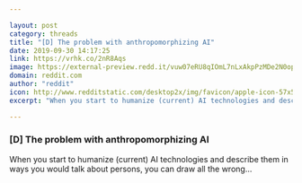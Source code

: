 ```yaml
---

layout: post
category: threads
title: "[D] The problem with anthropomorphizing AI"
date: 2019-09-30 14:17:25
link: https://vrhk.co/2nR8Aqs
image: https://external-preview.redd.it/vuw07eRU8qIOmL7nLxAkpPzMDe2N0opDxERPt9Au2L8.jpg?width=1200&height=628.272251309&auto=webp&s=2dd445e6fb099be08798a264ef896887a9b64217
domain: reddit.com
author: "reddit"
icon: http://www.redditstatic.com/desktop2x/img/favicon/apple-icon-57x57.png
excerpt: "When you start to humanize (current) AI technologies and describe them in ways you would talk about persons, you can draw all the wrong..."

---
```


### [D] The problem with anthropomorphizing AI

When you start to humanize (current) AI technologies and describe them in ways you would talk about persons, you can draw all the wrong...